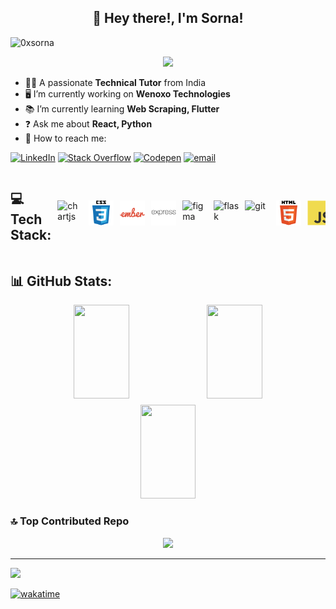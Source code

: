 <h2 align="center">🤗 Hey there!, I'm Sorna!</h2>

<p align="left"> <img src="https://komarev.com/ghpvc/?username=0xsorna&label=Profile%20views&color=0e75b6&style=flat" alt="0xsorna" /> </p>
<div align="center">
  <img src="https://github-profile-trophy.vercel.app/?username=0xSorna&theme=radical&no-frame=false&no-bg=false&margin-w=4" />
</div>

- 🧑‍🏫 A passionate **Technical Tutor** from India
- 🖥️ I’m currently working on **Wenoxo Technologies**
- 📚 I’m currently learning **Web Scraping, Flutter**
- ❓ Ask me about **React, Python**
- 📩 How to reach me:

[![LinkedIn](https://img.shields.io/badge/LinkedIn-%230077B5.svg?logo=linkedin&logoColor=white)](https://linkedin.com/in/sorna-d) 
[![Stack Overflow](https://img.shields.io/badge/-Stackoverflow-FE7A16?logo=stack-overflow&logoColor=white)](https://stackoverflow.com/users/30107068) 
[![Codepen](https://img.shields.io/badge/Codepen-000000?logo=codepen&logoColor=white)](https://codepen.io/0xSorna) 
[![email](https://img.shields.io/badge/Email-D14836?logo=gmail&logoColor=white)](mailto:dsornam2@gmail.com) 




<div style="display: flex; align-items: center; width: 100%;">
  <div style="flex: 70%; display: flex; flex-wrap: nowrap; overflow-x: auto; gap: 10px; align-items: center;">
    <h2>💻 Tech Stack:</h2>
    <img src="https://www.chartjs.org/media/logo-title.svg" alt="chartjs" width="40" height="40"/> 
    <img src="https://raw.githubusercontent.com/devicons/devicon/master/icons/css3/css3-original-wordmark.svg" alt="css3" width="40" height="40"/> 
    <img src="https://raw.githubusercontent.com/devicons/devicon/master/icons/ember/ember-original-wordmark.svg" alt="ember" width="40" height="40"/> 
    <img src="https://raw.githubusercontent.com/devicons/devicon/master/icons/express/express-original-wordmark.svg" alt="express" width="40" height="40"/> 
    <img src="https://www.vectorlogo.zone/logos/figma/figma-icon.svg" alt="figma" width="40" height="40"/> 
    <img src="https://www.vectorlogo.zone/logos/pocoo_flask/pocoo_flask-icon.svg" alt="flask" width="40" height="40"/> 
    <img src="https://www.vectorlogo.zone/logos/git-scm/git-scm-icon.svg" alt="git" width="40" height="40"/> 
    <img src="https://raw.githubusercontent.com/devicons/devicon/master/icons/html5/html5-original-wordmark.svg" alt="html5" width="40" height="40"/> 
    <img src="https://raw.githubusercontent.com/devicons/devicon/master/icons/javascript/javascript-original.svg" alt="javascript" width="40" height="40"/> 
    <img src="https://raw.githubusercontent.com/devicons/devicon/master/icons/linux/linux-original.svg" alt="linux" width="40" height="40"/> 
    <img src="https://raw.githubusercontent.com/devicons/devicon/master/icons/mongodb/mongodb-original-wordmark.svg" alt="mongodb" width="40" height="40"/> 
    <img src="https://raw.githubusercontent.com/devicons/devicon/master/icons/mysql/mysql-original-wordmark.svg" alt="mysql" width="40" height="40"/> 
    <img src="https://raw.githubusercontent.com/devicons/devicon/master/icons/nodejs/nodejs-original-wordmark.svg" alt="nodejs" width="40" height="40"/> 
    <img src="https://www.vectorlogo.zone/logos/opencv/opencv-icon.svg" alt="opencv" width="40" height="40"/> 
    <img src="https://raw.githubusercontent.com/devicons/devicon/2ae2a900d2f041da66e950e4d48052658d850630/icons/pandas/pandas-original.svg" alt="pandas" width="40" height="40"/> 
    <img src="https://raw.githubusercontent.com/devicons/devicon/master/icons/photoshop/photoshop-line.svg" alt="photoshop" width="40" height="40"/> 
    <img src="https://www.vectorlogo.zone/logos/getpostman/getpostman-icon.svg" alt="postman" width="40" height="40"/> 
    <img src="https://raw.githubusercontent.com/devicons/devicon/master/icons/python/python-original.svg" alt="python" width="40" height="40"/> 
    <img src="https://raw.githubusercontent.com/devicons/devicon/master/icons/react/react-original-wordmark.svg" alt="react" width="40" height="40"/> 
    <img src="https://upload.wikimedia.org/wikipedia/commons/0/05/Scikit_learn_logo_small.svg" alt="scikit_learn" width="40" height="40"/> 
    <img src="https://seaborn.pydata.org/_images/logo-mark-lightbg.svg" alt="seaborn" width="40" height="40"/> 
    <img src="https://raw.githubusercontent.com/detain/svg-logos/780f25886640cef088af994181646db2f6b1a3f8/svg/selenium-logo.svg" alt="selenium" width="40" height="40"/> 
    <img src="https://www.vectorlogo.zone/logos/sqlite/sqlite-icon.svg" alt="sqlite" width="40" height="40"/> 
    <img src="https://www.vectorlogo.zone/logos/tailwindcss/tailwindcss-icon.svg" alt="tailwind" width="40" height="40"/>
  </div>
</div>



## 📊 GitHub Stats:
<div align="center">
  <div style="display: flex; justify-content: center; gap: 2px; flex-wrap: wrap;">
    <img src="https://github-readme-stats.vercel.app/api?username=0xSorna&theme=dark&hide_border=false&include_all_commits=true&count_private=true" width="42%" height="150px"/>
    <img src="https://nirzak-streak-stats.vercel.app/?user=0xSorna&theme=dark&hide_border=false" width="42%" height="150px"/>
  </div>
  <div style="margin-top: 10px;">
    <img src="https://github-readme-stats.vercel.app/api/top-langs/?username=0xSorna&theme=dark&hide_border=false&include_all_commits=true&count_private=true&layout=compact" width="42%" height="150px"/>
  </div>
</div>



### 🔝 Top Contributed Repo
<div align="center">
  <img src="https://github-contributor-stats.vercel.app/api?username=0xSorna&limit=5&theme=dark&combine_all_yearly_contributions=true" />
</div>

---

[![](https://visitcount.itsvg.in/api?id=0xSorna&icon=7&color=0)](https://visitcount.itsvg.in)

[![wakatime](https://wakatime.com/badge/user/659827bc-a3fc-4f51-8863-fa836e50771d.svg)](https://wakatime.com/@659827bc-a3fc-4f51-8863-fa836e50771d)

